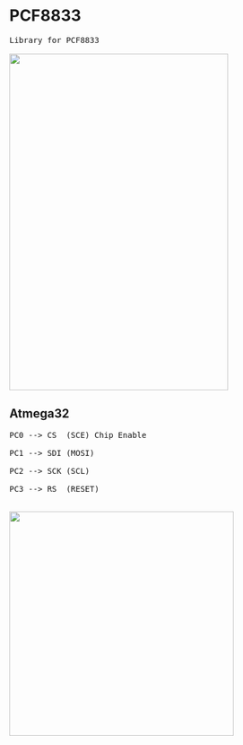 # PCF8833

<pre>
Library for PCF8833

<img align="left" width="390" height="600" src="https://github.com/josimarpereiraleite/PCF8833/blob/main/Images/1.png"><br />
</pre>

## Atmega32 

<pre>
PC0 --> CS  (SCE) Chip Enable<br />
PC1 --> SDI (MOSI)<br/>
PC2 --> SCK (SCL)<br />
PC3 --> RS  (RESET)<br />

<img align="left" width="400" height="400" src="https://github.com/josimarpereiraleite/PCF8833/blob/main/Images/2.png">
</pre>
